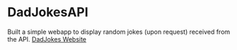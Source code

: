 # DadJokesAPI
Built a simple webapp to display random jokes (upon request) received from the API.
[DadJokes Website](https://ronaldo719.github.io/DadJokesAPI/)
